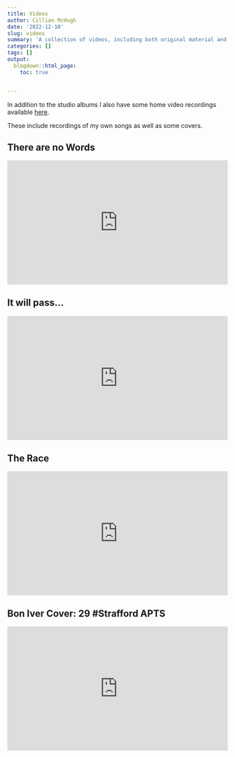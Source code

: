 ```yaml
---
title: Videos
author: Cillian McHugh
date: '2022-12-10'
slug: videos
summary: 'A collection of videos, including both original material and covers'
categories: []
tags: []
output:
  blogdown::html_page:
    toc: true


---
```




In addition to the studio albums I also have some home video recordings available [here](https://www.youtube.com/@cillianmchugh5584/videos).

These include recordings of my own songs as well as some covers.

## There are no Words


<div>
  <div style="position:relative;padding-top:56.25%;">
    <iframe src="https://www.youtube.com/embed/cmgn8Il5onI" frameborder="0" allowfullscreen
      style="position:absolute;top:0;left:0;width:100%;height:100%;"></iframe>
  </div>
</div>


## It will pass...


<div>
  <div style="position:relative;padding-top:56.25%;">
    <iframe src="https://www.youtube.com/embed/Il7v1rrS7Xs" frameborder="0" allowfullscreen
      style="position:absolute;top:0;left:0;width:100%;height:100%;"></iframe>
  </div>
</div>

## The Race

<div>
  <div style="position:relative;padding-top:56.25%;">
    <iframe src="https://www.youtube.com/embed/u8k5oktNsyY" frameborder="0" allowfullscreen
      style="position:absolute;top:0;left:0;width:100%;height:100%;"></iframe>
  </div>
</div>

## Bon Iver Cover: 29 #Strafford APTS 

<div>
  <div style="position:relative;padding-top:56.25%;">
    <iframe src="https://www.youtube.com/embed/4BaRy6V01qM" frameborder="0" allowfullscreen
      style="position:absolute;top:0;left:0;width:100%;height:100%;"></iframe>
  </div>
</div>


<script src="https://unpkg.com/vanilla-back-to-top@7.2.0/dist/vanilla-back-to-top.min.js"></script>
<script>addBackToTop({
  diameter: 56,
  backgroundColor: '#3f51b5',
  textColor: '#fff'
})</script>

